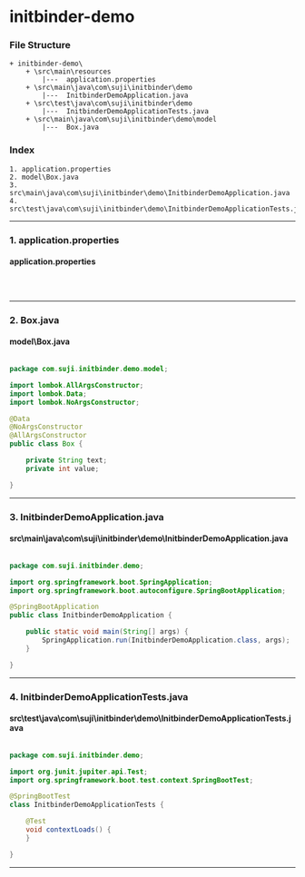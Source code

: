 # initbinder-demo


### File Structure
```pre
+ initbinder-demo\ 
	+ \src\main\resources
		|---  application.properties
	+ \src\main\java\com\suji\initbinder\demo
		|---  InitbinderDemoApplication.java
	+ \src\test\java\com\suji\initbinder\demo
		|---  InitbinderDemoApplicationTests.java
	+ \src\main\java\com\suji\initbinder\demo\model
		|---  Box.java
```
### Index
```pre
1. application.properties
2. model\Box.java
3. src\main\java\com\suji\initbinder\demo\InitbinderDemoApplication.java
4. src\test\java\com\suji\initbinder\demo\InitbinderDemoApplicationTests.java

```

---

### 1. application.properties

#### application.properties

```properties



```

---

### 2. Box.java

#### model\Box.java

```java

package com.suji.initbinder.demo.model;

import lombok.AllArgsConstructor;
import lombok.Data;
import lombok.NoArgsConstructor;

@Data
@NoArgsConstructor
@AllArgsConstructor
public class Box {

    private String text;
    private int value;

}
```

---

### 3. InitbinderDemoApplication.java

#### src\main\java\com\suji\initbinder\demo\InitbinderDemoApplication.java

```java

package com.suji.initbinder.demo;

import org.springframework.boot.SpringApplication;
import org.springframework.boot.autoconfigure.SpringBootApplication;

@SpringBootApplication
public class InitbinderDemoApplication {

	public static void main(String[] args) {
		SpringApplication.run(InitbinderDemoApplication.class, args);
	}

}

```

---

### 4. InitbinderDemoApplicationTests.java

#### src\test\java\com\suji\initbinder\demo\InitbinderDemoApplicationTests.java

```java

package com.suji.initbinder.demo;

import org.junit.jupiter.api.Test;
import org.springframework.boot.test.context.SpringBootTest;

@SpringBootTest
class InitbinderDemoApplicationTests {

	@Test
	void contextLoads() {
	}

}

```

---

